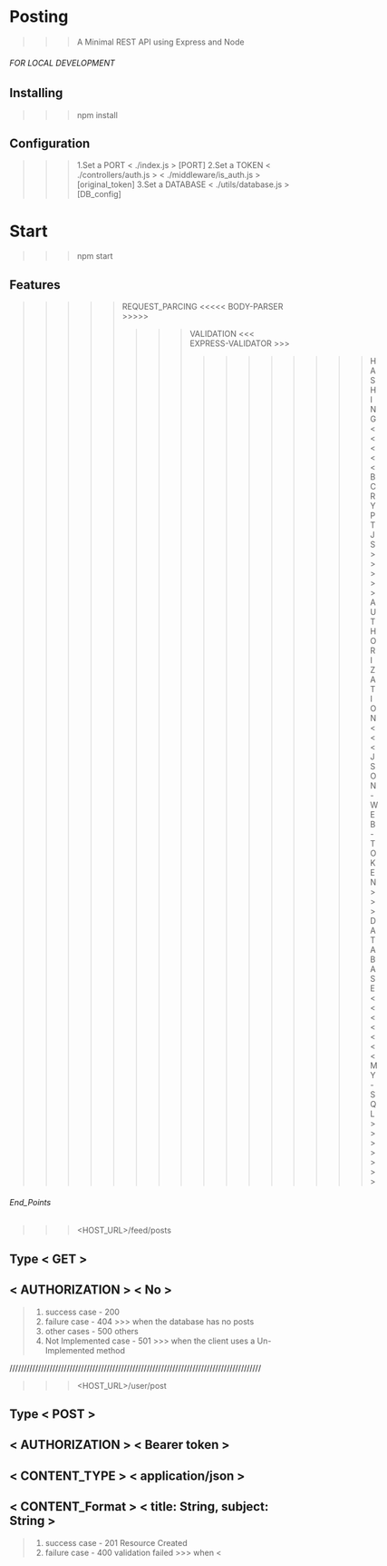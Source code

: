 # Posting

>>> A Minimal REST API using Express and Node


###### FOR LOCAL DEVELOPMENT

## Installing

>>> npm install

## Configuration

>>> 1.Set a PORT < ./index.js > [PORT]
>>> 2.Set a TOKEN < ./controllers/auth.js > < ./middleware/is_auth.js > [original_token]
>>> 3.Set a DATABASE < ./utils/database.js > [DB_config]

# Start

>>> npm start


## Features

>>>>> REQUEST_PARCING <<<<< BODY-PARSER >>>>>
>>>>>>>> VALIDATION <<< EXPRESS-VALIDATOR >>>
>>>>>>>>>>>>>>>> HASHING <<<<< BCRYPTJS >>>>>
>>>>>>>> AUTHORIZATION <<< JSON-WEB-TOKEN >>>
>>>>>>>>>>>>> DATABASE <<<<<<< MY-SQL >>>>>>>


###### End_Points


>>> <HOST_URL>/feed/posts

## Type < GET > 
##      < AUTHORIZATION > < No >

> 1. success case - 200
> 2. failure case - 404 >>> when the database has no posts
> 3. other cases - 500 others
> 4. Not Implemented case - 501 >>> when the client uses a Un-Implemented method


////////////////////////////////////////////////////////////////////////////////////////


>>> <HOST_URL>/user/post

## Type < POST > 
##      < AUTHORIZATION > < Bearer token >
##      < CONTENT_TYPE > < application/json > 
##      < CONTENT_Format > < title: String, subject: String >

> 1. success case - 201 Resource Created
> 2. failure case - 400 validation failed >>> when <<title> | <subject>> has a length
> 2. shorter than 5

> 3. other cases - 500
> 4. Not Implemented case - 501 >>> when the request uses a Un-Implemented method
> 5. failure case - 401 Unauthorized >>> when authorization is not used
> 6. failure case - 402 not-authorized >>> when authorization is used and is correct
> 6. but still fails

> 7. failure case - 500 not-authorized >>> when authorization is used and is in-correct
> 7. or expired


////////////////////////////////////////////////////////////////////////////////////////


>>> <HOST_URL>/user/edit/:userID 

## Type < PUT > 
##      < AUTHORIZATION > < Bearer token >
##      < CONTENT_TYPE > < application/json > < title: String, subject: String >

> 1. success case - 200
> 2. failure case - 401 Unauthorization >>> when authorization is not used
> 3. failure case - 400 validation failed >>> when <<title> | <subject>> has a length
> 3. shorter than 5

> 4. failure case - 404 Resource Not Found >>> when the resourse with requested id is
> 4. is not present

> 5. other cases - 500 
> 6. Not Implemented case - 501 >>> when the request uses a Un-Implemented method
> 7. failure case - 402 not-authorized >>> when authorization is used and is correct
> 7. but still fails

> 8. failure case - 500 not-authorized >>> when authorization is used and is in-correct
> 8. or expired


////////////////////////////////////////////////////////////////////////////////////////


>>> <HOST_URL>/user/delete/:userID 

## Type < DELETE >
##      < AUTHORIZATION > < Bearer token >

> 1. success case - 200
> 2. failure case - 401 Unauthorization >>> when authorization is not used
> 3. failure case - 404 Resource Not Found >>> when the resourse with requested id is
> 3. is not present

> 4. other cases - 500 
> 5. Not Implemented case - 501 >>> when the request uses a Un-Implemented method
> 6. failure case - 402 not-authorized >>> when authorization is used and is correct
> 6. but still fails

> 7. failure case - 500 not-authorized >>> when authorization is used and is in-correct
> 7. or expired


////////////////////////////////////////////////////////////////////////////////////////


>>> <HOST_URL>/auth/signup 

## Type < PUT >
##      < AUTHORIZATION > < No >
##      < CONTENT_TYPE > < application/json > 
##      < name: String, email: String, password: String >

> 1. success case - 201 Resource Created
> 2. failure case - 400 validation failed >>> when either <name> is empty, <password>
> 2. has a length shorter than 5 or <email> is not of type email

> 3. failure case - 400 Forbidden >>> when the specifed email already exits.
> 4. other cases - 500
> 5. Not Implemented case - 501 >>> when the request uses a Un-Implemented method


////////////////////////////////////////////////////////////////////////////////////////


>>> <HOST_URL>/auth/login 

## Type < POST >
##      < AUTHORIZATION > < No >
##      < CONTENT_TYPE > < application/json > < email: String, password: String >


> 1. success case - 200
> 2. failure case - 401 Unauthorization >>> when <<email> | <password>> is/are not valid
> 3. other cases - 500
> 4. Not Implemented case - 501 >>> when the request uses a Un-Implemented method


////////////////////////////////////////////////////////////////////////////////////////////////////////////////////////////////////////////////////////////////////////////////////////////////////////////////////////////////////////////////////////////////////////////////////////////////////////////////////////////////////////////////////////////////